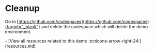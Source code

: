# Cleanup

Go to [https://github.com/codespaces](https://github.com/codespaces){target="_blank"} and delete the codespace which will delete the demo environment.

<div class="grid cards" markdown>
- [View all resources related to this demo :octicons-arrow-right-24:](resources.md)
</div>